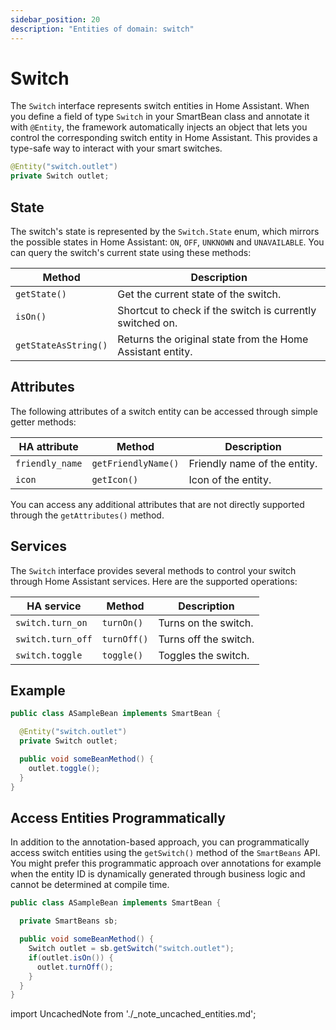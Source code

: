 ```yaml
---
sidebar_position: 20
description: "Entities of domain: switch"
---
```


# Switch

The `Switch` interface represents switch entities in Home Assistant. When you define a field of type `Switch` in your
SmartBean class and annotate it with `@Entity`, the framework automatically injects an object that lets you control the
corresponding switch entity in Home Assistant. This provides a type-safe way to interact with your smart switches.

````java
@Entity("switch.outlet")
private Switch outlet;
````

## State

The switch's state is represented by the `Switch.State` enum, which mirrors the possible states in Home Assistant: `ON`,
`OFF`, `UNKNOWN` and `UNAVAILABLE`. You can query the switch's current state using these methods:

| Method               | Description                                                |
|----------------------|------------------------------------------------------------|
| `getState()`         | Get the current state of the switch.                       |
| `isOn()`             | Shortcut to check if the switch is currently switched on.  |
| `getStateAsString()` | Returns the original state from the Home Assistant entity. |

## Attributes

The following attributes of a switch entity can be accessed through simple getter methods:

| HA attribute       | Method              | Description                                           |
|--------------------|---------------------|-------------------------------------------------------|
| `friendly_name`    | `getFriendlyName()` | Friendly name of the entity.                          |
| `icon`             | `getIcon()`         | Icon of the entity.                                   |

You can access any additional attributes that are not directly supported through the `getAttributes()` method.

## Services

The `Switch` interface provides several methods to control your switch through Home Assistant services. Here are the
supported operations:

| HA service        | Method      | Description           |
|-------------------|-------------|-----------------------|
| `switch.turn_on`  | `turnOn()`  | Turns on the switch.  |
| `switch.turn_off` | `turnOff()` | Turns off the switch. |
| `switch.toggle`   | `toggle()`  | Toggles the switch.   |

## Example

````java
public class ASampleBean implements SmartBean {

  @Entity("switch.outlet")
  private Switch outlet;

  public void someBeanMethod() {
    outlet.toggle();
  }
}
````

## Access Entities Programmatically

In addition to the annotation-based approach, you can programmatically access switch entities using the `getSwitch()` 
method of the `SmartBeans` API. You might prefer this programmatic approach over annotations for example when the entity
ID is dynamically generated through business logic and cannot be determined at compile time.

````java
public class ASampleBean implements SmartBean {

  private SmartBeans sb;

  public void someBeanMethod() {
    Switch outlet = sb.getSwitch("switch.outlet");
    if(outlet.isOn()) {
      outlet.turnOff();
    }
  }
}
````

import UncachedNote from './_note_uncached_entities.md';

<UncachedNote />